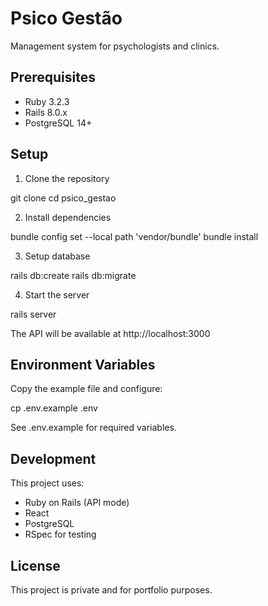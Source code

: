 # Psico Gestão

Management system for psychologists and clinics.

## Prerequisites

- Ruby 3.2.3
- Rails 8.0.x
- PostgreSQL 14+

## Setup

1. Clone the repository

git clone <repository-url>
cd psico_gestao

2. Install dependencies

bundle config set --local path 'vendor/bundle'
bundle install

3. Setup database

rails db:create
rails db:migrate

4. Start the server

rails server

The API will be available at http://localhost:3000

## Environment Variables

Copy the example file and configure:

cp .env.example .env

See .env.example for required variables.

## Development

This project uses:
- Ruby on Rails (API mode)
- React
- PostgreSQL
- RSpec for testing

## License

This project is private and for portfolio purposes.